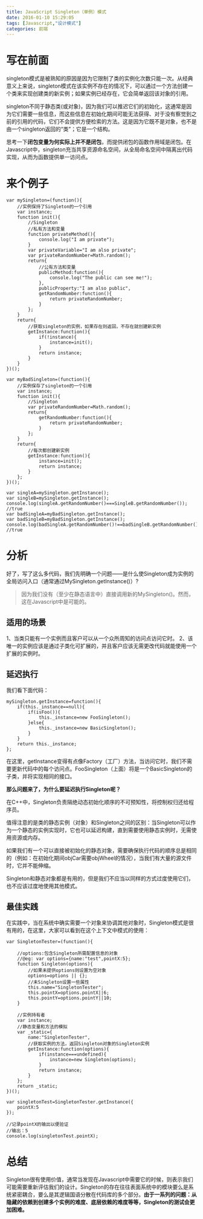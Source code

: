 ```yaml
---
title: JavaScript Singleton（单例）模式
date: 2016-01-10 15:29:05
tags: [Javascript,"设计模式"]  
categories: 前端
---
```



# 写在前面
singleton模式是被熟知的原因是因为它限制了类的实例化次数只能一次。从经典意义上来说，singleton模式在该实例不存在的情况下，可以通过一个方法创建一个类来实现创建类的新实例；如果实例已经存在，它会简单返回该对象的引用。

singleton不同于静态类(或对象)，因为我们可以推迟它们的初始化，这通常是因为它们需要一些信息，而这些信息在初始化期间可能无法获得、对于没有察觉到之前的引用的代码，它们不会提供方便检索的方法。这是因为它既不是对象，也不是由一个singleton返回的“类”；它是一个结构。

思考一下**闭包变量为何实际上并不是闭包**，而提供闭包的函数作用域是闭包。在Javascript中，singleton充当共享资源命名空间，从全局命名空间中隔离出代码实现，从而为函数提供单一访问点。

<!--more-->

# 来个例子

```
var mySingleton=(function(){
	//实例保持了Singleton的一个引用
	var instance;
	function init(){
		//Singleton
		//私有方法和变量
		function privateMethod(){
			console.log("I am private");
		}
		var privateVariable="I am also private";
		var privateRandomNumber=Math.random();
		return{
			//公有方法和变量
			publicMethod:function(){
				console.log("The public can see me!");
			},
			publicProperty:"I am also public",
			getRandomNumber:function(){
				return privateRandomNumber;
			}
		};
	}
	return{
		//获取singleton的实例，如果存在则返回，不存在就创建新实例
		getInstance:function(){
			if(!instance){
				instance=init();
			}
			return instance;
		}
	}
})();

var myBadSingleton=(function(){
	//实例保存了singleton的一个引用
	var instance;
	function init(){
		//Singleton
		var privateRandomNumber=Math.random();
		return{
			getRandomNumber:function(){
				return privateRandomNumber;
			}
		};
	}
	return{
		//每次都创建新实例
		getInstance:function(){
			instance=init();
			return instance;
		}
	};
})();

var singleA=mySingleton.getInstance();
var singleB=mySingleton.getInstance();
console.log(singleA.getRandomNumber()===SingleB.getRandomNumber()); //true
var badSingleA=myBadSingleton.getInstance();
var badSingleB=myBadSingleton.getInstance();
console.log(badSingleA.getRandomNumber()!==badSingleB.getRandomNumber()); //true
```
# 分析
好了，写了这么多代码，我们先明确一个问题——是什么使Singleton成为实例的全局访问入口（通常通过MySingleton.getInstance()）?

> 因为我们没有（至少在静态语言中）直接调用新的MySingleton()。然而，这在Javascript中是可能的。

## **适用的场景**
1、当类只能有一个实例而且客户可以从一个众所周知的访问点访问它时。
2、该唯一的实例应该是通过子类化可扩展的，并且客户应该无需更改代码就能使用一个扩展的实例时。
## **延迟执行**
我们看下面代码：

```
mySingleton.getInstance=function(){
	if(this._instance==null){
		if(isFoo()){
			this._instance=new FooSingleton();
		}else{
			this._instance=new BasicSingleton();
		}
	}
	return this._instance;
};
```
在这里，getInstance变得有点像Factory（工厂）方法，当访问它时，我们不需要更新代码中的每个访问点。FooSingleton（上面）将是一个BasicSingleton的子类，并将实现相同的接口。

**那么问题来了，为什么要延迟执行Singleton呢？**

在C++中，Singleton负责隔绝动态初始化顺序的不可预知性，将控制权归还给程序员。

值得注意的是类的静态实例（对象）和Singleton之间的区别：当Singleton可以作为一个静态的实例实现时，它也可以延迟构建，直到需要使用静态实例时，无需使用资源或内存。

如果我们有一个可以直接被初始化的静态对象，需要确保执行代码的顺序总是相同的（例如：在初始化期间objCar需要objWheel的情况），当我们有大量的源文件时，它并不能伸缩。

Singleton和静态对象都是有用的，但是我们不应当以同样的方式过度使用它们，也不应该过度地使用其他模式。

## **最佳实践**
在实践中，当在系统中确实需要一个对象来协调其他对象时，Singleton模式是很有用的，在这里，大家可以看到在这个上下文中模式的使用：

```
var SingletonTester=(function(){

	//options:包含Singleton所需配置信息的对象
	//@eg: var options={name:"test",pointX:5};
	function Singleton(options){
		//如果未提供options则设置为空对象
		options=options || {};
		//未Singleton设置一些属性
		this.name="SingletonTester";
		this.pointX=options.pointX||6;
		this.pointY=options.pointY||10;
	}

	//实例持有者
	var instance;
	//静态变量和方法的模拟
	var _static={
		name:"SingletonTester",
		//获取实例的方法，返回Singleton对象的Singleton实例
		getInstance:function(options){
			if(instance===undefined){
				instance=new Singleton(options);
			}
			return instance;
		}
	};
	return _static;
})();

var singletonTest=SingletonTester.getInstance({
	pointX:5
});

//记录pointX的输出以便验证
//输出：5
console.log(singletonTest.pointX);
```
# 总结
Singleton很有使用价值，通常当发现在Javascript中需要它的时候，则表示我们可能需要重新评估我们的设计。Singleton的存在往往表面系统中的模块要么是系统紧密耦合，要么是其逻辑国语分散在代码库的多个部分。**由于一系列的问题：从隐藏的依赖到创建多个实例的难度、底层依赖的难度等等，Singleton的测试会更加困难。**
